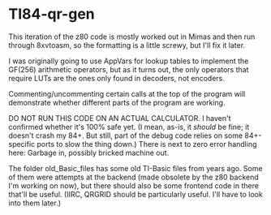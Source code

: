 ﻿# TI84-qr-gen
 
This iteration of the z80 code is mostly worked out in Mimas and then run through 8xvtoasm, so the formatting is a little screwy, but I'll fix it later.

I was originally going to use AppVars for lookup tables to implement the GF(256) arithmetic operators, but as it turns out, the only operators that require LUTs are the ones only found in decoders, not encoders.

Commenting/uncommenting certain calls at the top of the program will demonstrate whether different parts of the program are working.

DO NOT RUN THIS CODE ON AN ACTUAL CALCULATOR. I haven't confirmed whether it's 100% safe yet. (I mean, as-is, it *should* be fine; it doesn't crash my 84+. But still, part of the debug code relies on some 84+-specific ports to slow the thing down.) There is next to zero error handling here: Garbage in, possibly bricked machine out.


The folder old_Basic_files has some old TI-Basic files from years ago. Some of them were attempts at the backend (made obsolete by the z80 backend I'm working on now), but there should also be some frontend code in there that'll be useful. (IIRC, QRGRID should be particularly useful. I'll have to look into them later.)

